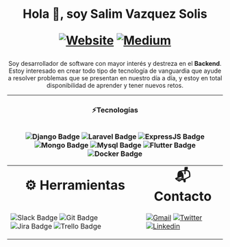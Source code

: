 <h1 align="center">Hola 👋, soy Salim Vazquez Solis

[![Website](https://img.shields.io/badge/website-000000?style=for-the-badge&logo=About.me&logoColor=white)](https://salimvzqz.herokuapp.com/)
[![Medium](https://img.shields.io/badge/Medium-12100E?style=for-the-badge&logo=medium&logoColor=white)](https://medium.com/@salimvzqz)</h1>

<p align="center">Soy desarrollador de software con mayor interés y destreza en el <strong>Backend</strong>. Estoy interesado en crear todo tipo de tecnología de vanguardia que ayude a resolver problemas que se presentan en nuestro día a día, y estoy en total disponibilidad de aprender y tener nuevos retos.</p>

---

<h3 align="center">⚡️Tecnologías<br></br>

![Django Badge](https://img.shields.io/badge/Django-092E20?style=for-the-badge&logo=django&logoColor=white)
![Laravel Badge](https://img.shields.io/badge/Laravel-FF2D20?style=for-the-badge&logo=laravel&logoColor=white)
![ExpressJS Badge](https://img.shields.io/badge/Express.js-404D59?style=for-the-badge)
![Mongo Badge](https://img.shields.io/badge/MongoDB-4EA94B?style=for-the-badge&logo=mongodb&logoColor=white)
![Mysql Badge](https://img.shields.io/badge/MySQL-005C84?style=for-the-badge&logo=mysql&logoColor=white)
![Flutter Badge](https://img.shields.io/badge/Flutter-02569B?style=for-the-badge&logo=flutter&logoColor=white)
![Docker Badge](https://img.shields.io/badge/Docker-2CA5E0?style=for-the-badge&logo=docker&logoColor=white)</h3>

<table align="center">
 <tr>
    <td align="center"><b style="font-size:30px">⚙️ Herramientas</b></td>
    <td align="center"><b style="font-size:30px">📬 Contacto</b></td>
 </tr>
 <tr>
    <td>

![Slack Badge](https://img.shields.io/badge/Slack-4A154B?style=for-the-badge&logo=slack&logoColor=white)
![Git Badge](https://img.shields.io/badge/Git-F05032?style=for-the-badge&logo=git&logoColor=white)
![Jira Badge](https://img.shields.io/badge/Jira-0052CC?style=for-the-badge&logo=Jira&logoColor=white)
![Trello Badge](https://img.shields.io/badge/Trello-0052CC?style=for-the-badge&logo=trello&logoColor=white)
   </td>
   <td>
     
[![Gmail](https://img.shields.io/badge/Gmail-D14836?style=for-the-badge&logo=gmail&logoColor=white)](mailto:salimvzqz@gmail.com)
[![Twitter](https://img.shields.io/badge/Twitter-1DA1F2?style=for-the-badge&logo=twitter&logoColor=white)](https://twitter.com/salim_vazquez)
[![Linkedin](https://img.shields.io/badge/LinkedIn-0077B5?style=for-the-badge&logo=linkedin&logoColor=white)](https://www.linkedin.com/in/salim-vazquez-solis)
   </td>
  </tr>
</table>
